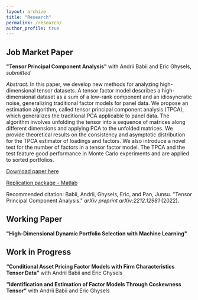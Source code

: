 ```yaml
---
layout: archive
title: "Research"
permalink: /research/
author_profile: true
---
```


## Job Market Paper

**"Tensor Principal Component Analysis"** with Andrii Babii and Eric Ghysels, *submitted*

*Abstract:* In this paper, we develop new methods for analyzing high-dimensional tensor datasets. A tensor factor model describes a high-dimensional dataset as a sum of a low-rank component and an idiosyncratic noise, generalizing traditional factor models for panel data. We propose an estimation algorithm, called tensor principal component analysis (TPCA), which generalizes the traditional PCA applicable to panel data. The algorithm involves unfolding the tensor into a sequence of matrices along different dimensions and applying PCA to the unfolded matrices. We provide theoretical results on the consistency and asymptotic distribution for the TPCA estimator of loadings and factors. We also introduce a novel test for the number of factors in a tensor factor model. The TPCA and the test feature good performance in Monte Carlo experiments and are applied to sorted portfolios.

[Download paper here](https://junsupan.github.io/files/Job%20Market%20Paper_Pan.pdf)

[Replication package - Matlab](https://github.com/junsupan/TensorPCA_MatLab)

Recommended citation: Babii, Andrii, Ghysels, Eric, and Pan, Junsu. "Tensor Principal Component Analysis." *arXiv preprint arXiv:2212.12981* (2022).

## Working Paper

**"High-Dimensional Dynamic Portfolio Selection with Machine Learning"**

## Work in Progress

**“Conditional Asset Pricing Factor Models with Firm Characteristics Tensor Data”** with Andrii Babii and Eric Ghysels

**“Identification and Estimation of Factor Models Through Coskewness Tensor”** with Andrii Babii and Eric Ghysels
